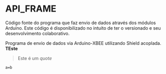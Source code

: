 API_FRAME
===================
Código fonte do programa que faz envio de dados através dos módulos Arduíno. Este código é disponibilizado no intuito de ter o versionado e seu desenvolvimento colaborativo.

Programa de envio de dados via Arduino-XBEE utilizando Shield acoplada.
**TEste**

> Este é um *quote*
```
a=b
```








